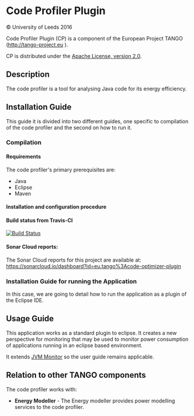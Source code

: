 # Code Profiler Plugin

&copy; University of Leeds 2016

Code Profiler Plugin (CP) is a component of the European Project TANGO (http://tango-project.eu ).

CP is distributed under the [Apache License, version 2.0](http://www.apache.org/licenses/LICENSE-2.0).

## Description

The code profiler is a tool for analysing Java code for its energy efficiency.

## Installation Guide

This guide it is divided into two different guides, one specific to compilation of the code profiler and the second on how to run it.

### Compilation

#### Requirements

The code profiler's primary prerequisites are:

* Java
* Eclipse
* Maven

#### Installation and configuration procedure


#### Build status from Travis-CI

[![Build Status](https://travis-ci.org/TANGO-Project/code-profiler-plugin.svg?branch=master)](https://travis-ci.org/TANGO-Project/code-profiler-plugin)

#### Sonar Cloud reports:
The Sonar Cloud reports for this project are available at: https://sonarcloud.io/dashboard?id=eu.tango%3Acode-optimizer-plugin

### Installation Guide for running the Application

In this case, we are going to detail how to run the application as a plugin of the Eclipse IDE.

## Usage Guide

This application works as a standard plugin to eclipse. It creates a new perspective for monitoring that may be used to monitor power consumption of applications running in an eclipse based environment.

It extends [JVM Monitor](http://jvmmonitor.org/) so the user guide remains applicable. 

## Relation to other TANGO components

The code profiler works with:

* **Energy Modeller** - The Energy modeller provides power modelling services to the code profiler.

